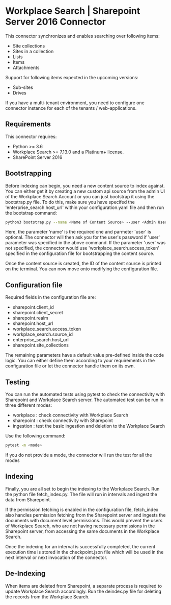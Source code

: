 # Workplace Search | Sharepoint Server 2016 Connector #

This connector synchronizes and enables searching over following items:

* Site collections
* Sites in a collection
* Lists 
* Items
* Attachments

Support for following items expected in the upcoming versions:

* Sub-sites
* Drives

If you have a multi-tenant environment, you need to configure one connector instance for each of the tenants / web-applications.

## Requirements ##

This connector requires:

* Python >= 3.6
* Workplace Search >= 7.13.0 and a Platinum+ license.
* SharePoint Server 2016

## Bootstrapping ##

Before indexing can begin, you need a new content source to index against. You can either get it by creating a new custom api source from the admin UI of the Workplace Search Account or you can just bootstrap it using the bootstrap.py file. To do this, make sure you have specifed the 'enterprise_search.host_url' within your configuration.yaml file and then run the bootstrap command:
```bash
python3 bootstrap.py --name <Name of Content Source> --user <Admin Username>
```
Here, the parameter 'name' is the required one and parmeter 'user' is optional.
The connector will then ask you for the user's password if 'user' parameter was specified in the above command. If the parameter 'user' was not specified, the connector would use 'workplace_search.access_token' specified in the configuration file for bootstrapping the content source.

Once the content source is created, the ID of the content source is printed on the terminal. You can now move onto modifying the configuration file.

## Configuration file ##

Required fields in the configuration file are:

* sharepoint.client_id
* sharepoint.client_secret
* sharepoint.realm
* sharepoint.host_url
* workplace_search.access_token
* workplace_search.source_id
* enterprise_search.host_url
* sharepoint.site_collections

The remaining parameters have a default value pre-defined inside the code logic. You can either define them according to your requirements in the configuration file or let the connector handle them on its own. 

## Testing ##

You can run the automated tests using pytest to check the connectivity with Sharepoint and Workplace Search server. 
The automated test can be run in three different modes:

* workplace : check connectivity with Workplace Search
* sharepoint : check connectivity with Sharepoint 
* ingestion : test the basic ingestion and deletion to the Workplace Search

Use the following command:
```bash
pytest -m <mode>
```
If you do not provide a mode, the connector will run the test for all the modes 

## Indexing ##

Finally, you are all set to begin the indexing to the Workplace Search. Run the python file fetch_index.py. The file will run in intervals and ingest the data from Sharepoint.

If the permission fetching is enabled in the configuration file, fetch_index also handles permission fetching from the Sharepoint server and ingests the documents with document level permissions. This would prevent the users of Workplace Search, who are not having necessary permissions in the Sharepoint server, from accessing the same documents in the Workplace Search.

Once the indexing for an interval is successfully completed, the current execution time is stored in the checkpoint.json file which will be used in the next interval or next invocation of the connector. 

## De-Indexing ##

When items are deleted from Sharepoint, a separate process is required to update Workplace Search accordingly. Run the deindex.py file for deleting the records from the Workplace Search. 
